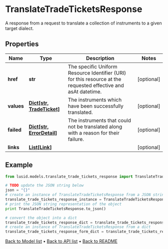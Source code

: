 # TranslateTradeTicketsResponse

A response from a request to translate a collection of instruments to a given target dialect.

## Properties
Name | Type | Description | Notes
------------ | ------------- | ------------- | -------------
**href** | **str** | The specific Uniform Resource Identifier (URI) for this resource at the requested effective and asAt datetime. | [optional] 
**values** | [**Dict[str, TradeTicket]**](TradeTicket.md) | The instruments which have been successfully translated. | [optional] 
**failed** | [**Dict[str, ErrorDetail]**](ErrorDetail.md) | The instruments that could not be translated along with a reason for their failure. | [optional] 
**links** | [**List[Link]**](Link.md) |  | [optional] 

## Example

```python
from lusid.models.translate_trade_tickets_response import TranslateTradeTicketsResponse

# TODO update the JSON string below
json = "{}"
# create an instance of TranslateTradeTicketsResponse from a JSON string
translate_trade_tickets_response_instance = TranslateTradeTicketsResponse.from_json(json)
# print the JSON string representation of the object
print TranslateTradeTicketsResponse.to_json()

# convert the object into a dict
translate_trade_tickets_response_dict = translate_trade_tickets_response_instance.to_dict()
# create an instance of TranslateTradeTicketsResponse from a dict
translate_trade_tickets_response_form_dict = translate_trade_tickets_response.from_dict(translate_trade_tickets_response_dict)
```
[Back to Model list](../README.md#documentation-for-models) &#8226; [Back to API list](../README.md#documentation-for-api-endpoints) &#8226; [Back to README](../README.md)


